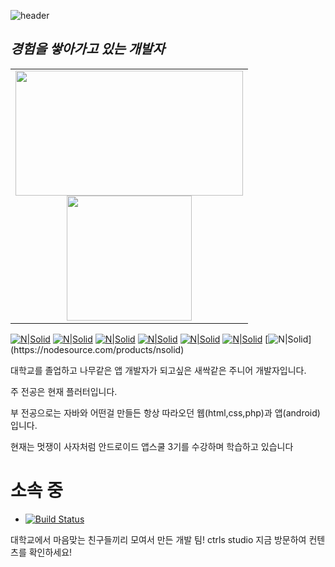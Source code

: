 ![header](https://capsule-render.vercel.app/api?type=Waving&color=gradient&height=200&text=Welcome&fontAlignY=35&animation=fadeIn&desc=jeh's%20GitHub%20Profile&descAlignY=60)
## _경험을 쌓아가고 있는 개발자_
  
<table style="text-align:center"> 
  <tr>
    <td> <img width="363.63em" height="200em" src="https://github-readme-stats.vercel.app/api?username=jeh200223&show_icons=true&hide_border=true&count_private=true&include_all_commits=true&theme=dark" /> <br> <img height="200em" src="https://github-readme-stats.vercel.app/api/top-langs/?username=jeh200223&layout=compact&hide_border=true&theme=dark&hide=c,c%2B%2B" /> </td>
  </tr>
</table>
 
  
[![N|Solid](https://img.shields.io/badge/Android-eeeeee?style=flat-square&logo=Android&logoColor=#DDC84)](https://nodesource.com/products/nsolid)                                                                                                      [![N|Solid](https://img.shields.io/badge/AndroidStudio-eeeeee?style=flat-square&logo=AndroidStudio&logoColor=3DDC84)](https://nodesource.com/products/nsolid)                                                                                        [![N|Solid](https://img.shields.io/badge/JAVA-eeeeee?style=flat-square&logo=JAVA&logoColor=007396)](https://nodesource.com/products/nsolid)                                                                                                       [![N|Solid](https://img.shields.io/badge/HTML-eeeeee?style=flat-square&logo=HTML5&logoColor=E34F26)](https://nodesource.com/products/nsolid)                                                                                                                                                                                                           [![N|Solid](https://img.shields.io/badge/PHP-eeeeee?style=flat-square&logo=PHP&logoColor=777BB4)](https://nodesource.com/products/nsolid)                                                                                                      [![N|Solid](https://img.shields.io/badge/PHPMyAdmin-eeeeee?style=flat-square&logo=PHPMyAdmin&logoColor=6C78AF)](https://nodesource.com/products/nsolid)                                                                                                [![N|Solid](https://img.shields.io/badge/Kotlin-7F52FF?style=for-the-badge&logo=Kotlin&logoColor=white")](https://nodesource.com/products/nsolid)              

대학교를 졸업하고 나무같은 앱 개발자가 되고싶은 새싹같은 주니어 개발자입니다.

주 전공은 현재 플러터입니다.

부 전공으로는 자바와 어떤걸 만들든 항상 따라오던 웹(html,css,php)과 앱(android)입니다. 

현재는 멋쟁이 사자처럼 안드로이드 앱스쿨 3기를 수강하며 학습하고 있습니다
  
# 소속 중
- [![Build Status](https://img.shields.io/badge/web-ctrls.studio-black)](https://ctrls-studio.com)

대학교에서 마음맞는 친구들끼리 모여서 만든 개발 팀! ctrls studio 지금 방문하여 컨텐츠를 확인하세요!

